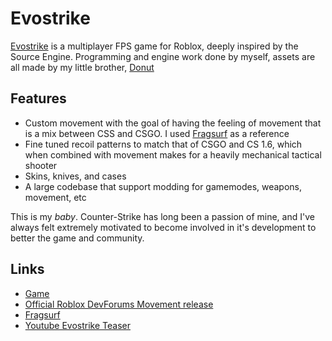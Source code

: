 # Evostrike
 [Evostrike](https://www.roblox.com/games/11287185880/Evostrike-BETA) is a multiplayer FPS game for Roblox, deeply inspired by the Source Engine.
 Programming and engine work done by myself, assets are all made by my little brother, [Donut](https://github.com/metr0nme)
 
## Features
- Custom movement with the goal of having the feeling of movement that is a mix between CSS and CSGO. I used [Fragsurf](https://github.com/Olezen/UnitySourceMovement) as a reference
- Fine tuned recoil patterns to match that of CSGO and CS 1.6, which when combined with movement makes for a heavily mechanical tactical shooter
- Skins, knives, and cases
- A large codebase that support modding for gamemodes, weapons, movement, etc

This is my *baby*. Counter-Strike has long been a passion of mine, and I've always felt extremely motivated to become involved in it's development to better the game and community.

## Links
- [Game](https://www.roblox.com/games/11287185880/Evostrike-BETA)
- [Official Roblox DevForums Movement release](https://devforum.roblox.com/t/source-engine-movement-open-sourced/3008646)
- [Fragsurf](https://github.com/Olezen/UnitySourceMovement)
- [Youtube Evostrike Teaser](https://www.youtube.com/watch?v=xN6tvV9pZuY&feature=youtu.be)
